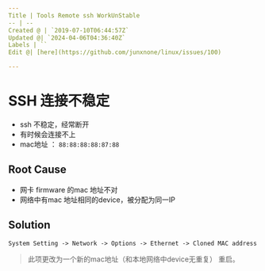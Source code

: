 ```yaml
---
Title | Tools Remote ssh WorkUnStable
-- | --
Created @ | `2019-07-10T06:44:57Z`
Updated @| `2024-04-06T04:36:40Z`
Labels | ``
Edit @| [here](https://github.com/junxnone/linux/issues/100)

---
```

# SSH 连接不稳定

- ssh 不稳定，经常断开
- 有时候会连接不上
- mac地址 ： `88:88:88:88:87:88`

## Root Cause
- 网卡 firmware 的mac 地址不对
- 网络中有mac 地址相同的device，被分配为同一IP

## Solution

`System Setting -> Network -> Options -> Ethernet -> Cloned MAC address`

> 此项更改为一个新的mac地址（和本地网络中device无重复）
> 重启。


